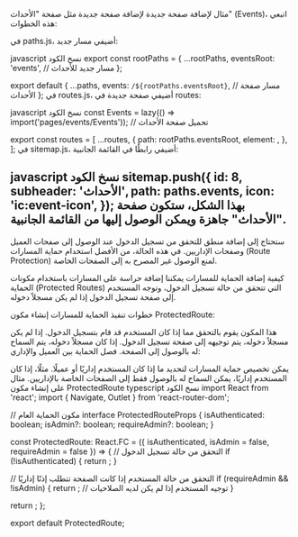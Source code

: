 مثال لإضافة صفحة جديدة
لإضافة صفحة جديدة مثل صفحة "الأحداث" (Events)، اتبعي هذه الخطوات:

في paths.js، أضيفي مسار جديد:

javascript
نسخ الكود
export const rootPaths = {
  ...rootPaths,
  eventsRoot: 'events', // مسار جديد للأحداث
};

export default {
  ...paths,
  events: `/${rootPaths.eventsRoot}`, // مسار صفحة الأحداث
};
في routes.js، أضيفي صفحة جديدة في routes:

javascript
نسخ الكود
const Events = lazy(() => import('pages/events/Events')); // تحميل صفحة الأحداث

export const routes = [
  ...routes,
  {
    path: rootPaths.eventsRoot,
    element: <MainLayout><Events /></MainLayout>,
  },
];
في sitemap.js، أضيفي رابطًا في القائمة الجانبية:

javascript
نسخ الكود
sitemap.push({
  id: 8,
  subheader: 'الأحداث',
  path: paths.events,
  icon: 'ic:event-icon',
});
بهذا الشكل، ستكون صفحة "الأحداث" جاهزة ويمكن الوصول إليها من القائمة الجانبية.
------------------------------------------------------
ستحتاج إلى إضافة منطق للتحقق من تسجيل الدخول عند الوصول إلى صفحات العميل وصفحات الإداريين. في هذه الحالة، من الأفضل استخدام حماية المسارات (Route Protection) لمنع الوصول غير المصرح به إلى الصفحات الخاصة.

كيفية إضافة الحماية للمسارات
يمكننا إضافة حراسة على المسارات باستخدام مكونات الحماية (Protected Routes) التي تتحقق من حالة تسجيل الدخول، وتوجه المستخدم إلى صفحة تسجيل الدخول إذا لم يكن مسجلاً دخوله.

خطوات تنفيذ الحماية للمسارات
إنشاء مكون ProtectedRoute:

هذا المكون يقوم بالتحقق مما إذا كان المستخدم قد قام بتسجيل الدخول.
إذا لم يكن مسجلاً دخوله، يتم توجيهه إلى صفحة تسجيل الدخول.
إذا كان مسجلاً دخوله، يتم السماح له بالوصول إلى الصفحة.
فصل الحماية بين العميل والإداري:

يمكن تخصيص حماية المسارات لتحديد ما إذا كان المستخدم إداريًا أو عميلًا.
مثلًا، إذا كان المستخدم إداريًا، يمكن السماح له بالوصول فقط إلى الصفحات الخاصة بالإداريين.
مثال على إنشاء مكون ProtectedRoute
typescript
نسخ الكود
import React from 'react';
import { Navigate, Outlet } from 'react-router-dom';

// مكون الحماية العام
interface ProtectedRouteProps {
  isAuthenticated: boolean;
  isAdmin?: boolean;
  requireAdmin?: boolean;
}

const ProtectedRoute: React.FC<ProtectedRouteProps> = ({ isAuthenticated, isAdmin = false, requireAdmin = false }) => {
  // التحقق من حالة تسجيل الدخول
  if (!isAuthenticated) {
    return <Navigate to="/authentication/sign-in" />;
  }

  // التحقق من حالة المستخدم إذا كانت الصفحة تتطلب إذنًا إداريًا
  if (requireAdmin && !isAdmin) {
    return <Navigate to="/not-authorized" />; // توجيه المستخدم إذا لم يكن لديه الصلاحيات
  }

  return <Outlet />;
};

export default ProtectedRoute;